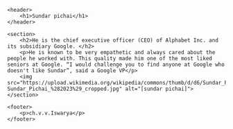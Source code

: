 <!DOCTYPE html>
<html lang="en">
<head>
    <meta charset="UTF-8">
    <meta name="viewport" content="width=device-width, initial-scale=1.0">
    <title>sundar pichai</title>
    <link rel="stylesheet" href="styles.css"> <!-- Link to your CSS file (if you have one) -->
</head>
<body>

    <header>
        <h1>Sundar pichai</h1>
    </header>

    <section>
        <h2>He is the chief executive officer (CEO) of Alphabet Inc. and its subsidiary Google. </h2>
        <p>He is known to be very empathetic and always cared about the people he worked with. This quality made him one of the most liked seniors at Google. “I would challenge you to find anyone at Google who doesn't like Sundar”, said a Google VP</p>
        <img src="https://upload.wikimedia.org/wikipedia/commons/thumb/d/d6/Sundar_Pichai_%282023%29_cropped.jpg/640px-Sundar_Pichai_%282023%29_cropped.jpg" alt="[sundar pichai]">
    </section>

    <footer>
        <p>ch.v.v.Iswarya</p>
    </footer>

</body>
</html>
